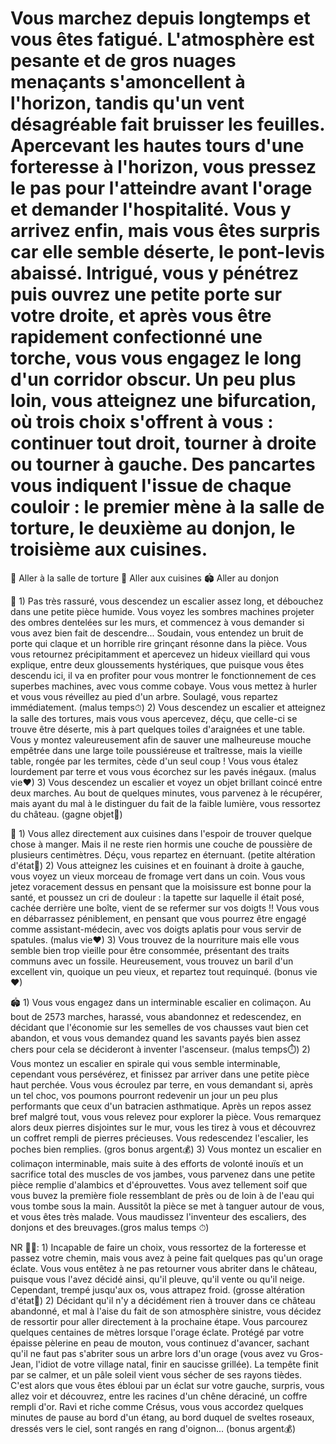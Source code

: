 # Vous marchez depuis longtemps et vous êtes fatigué. L'atmosphère est pesante et de gros nuages menaçants s'amoncellent à l'horizon, tandis qu'un vent désagréable fait bruisser les feuilles. Apercevant les hautes tours d'une forteresse à l'horizon, vous pressez le pas pour l'atteindre avant l'orage et demander l'hospitalité. Vous y arrivez enfin, mais vous êtes surpris car elle semble déserte, le pont-levis abaissé. Intrigué, vous y pénétrez puis ouvrez une petite porte sur votre droite, et après vous être rapidement confectionné une torche, vous vous engagez le long d'un corridor obscur. Un peu plus loin, vous atteignez une bifurcation, où trois choix s'offrent à vous : continuer tout droit, tourner à droite ou tourner à gauche. Des pancartes vous indiquent l'issue de chaque couloir : le premier mène à la salle de torture, le deuxième au donjon, le troisième aux cuisines.

🔦 Aller à la salle de torture
🧀 Aller aux cuisines
🏟 Aller au donjon

🔦 1) Pas très rassuré, vous descendez un escalier assez long, et débouchez dans une petite pièce humide. Vous voyez les sombres machines projeter des ombres dentelées sur les murs, et commencez à vous demander si vous avez bien fait de descendre... Soudain, vous entendez un bruit de porte qui claque et un horrible rire grinçant résonne dans la pièce. Vous vous retournez précipitamment et apercevez un hideux vieillard qui vous explique, entre deux gloussements hystériques, que puisque vous êtes descendu ici, il va en profiter pour vous montrer le fonctionnement de ces superbes machines, avec vous comme cobaye. Vous vous mettez à hurler et vous vous réveillez au pied d'un arbre. Soulagé, vous repartez immédiatement. (malus temps⏱)
2) Vous descendez un escalier et atteignez la salle des tortures, mais vous vous apercevez, déçu, que celle-ci se trouve être déserte, mis à part quelques toiles d'araignées et une table. Vous y montez valeureusement afin de sauver une malheureuse mouche empêtrée dans une large toile poussiéreuse et traîtresse, mais la vieille table, rongée par les termites, cède d'un seul coup ! Vous vous étalez lourdement par terre et vous vous écorchez sur les pavés inégaux. (malus vie❤)
3) Vous descendez un escalier et voyez un objet brillant coincé entre deux marches. Au bout de quelques minutes, vous parvenez à le récupérer, mais ayant du mal à le distinguer du fait de la faible lumière, vous ressortez du château. (gagne objet🛒)


🧀 1) Vous allez directement aux cuisines dans l'espoir de trouver quelque chose à manger. Mais il ne reste rien hormis une couche de poussière de plusieurs centimètres. Déçu, vous repartez en éternuant. (petite altération d'état🤧)
2) Vous atteignez les cuisines et en fouinant à droite à gauche, vous voyez un vieux morceau de fromage vert dans un coin. Vous vous jetez voracement dessus en pensant que la moisissure est bonne pour la santé, et poussez un cri de douleur : la tapette sur laquelle il était posé, cachée derrière une boîte, vient de se refermer sur vos doigts !! Vous vous en débarrassez péniblement, en pensant que vous pourrez être engagé comme assistant-médecin, avec vos doigts aplatis pour vous servir de spatules. (malus vie❤)
3) Vous trouvez de la nourriture mais elle vous semble bien trop vieille pour être consommée, présentant des traits communs avec un fossile. Heureusement, vous trouvez un baril d'un excellent vin, quoique un peu vieux, et repartez tout requinqué. (bonus vie❤)


🏟 1) Vous vous engagez dans un interminable escalier en colimaçon. Au bout de 2573 marches, harassé, vous abandonnez et redescendez, en décidant que l'économie sur les semelles de vos chausses vaut bien cet abandon, et vous vous demandez quand les savants payés bien assez chers pour cela se décideront à inventer l'ascenseur. (malus temps⏱)
2) Vous montez un escalier en spirale qui vous semble interminable, cependant vous persévérez, et finissez par arriver dans une petite pièce haut perchée. Vous vous écroulez par terre, en vous demandant si, après un tel choc, vos poumons pourront redevenir un jour un peu plus performants que ceux d'un batracien asthmatique. Après un repos assez bref malgré tout, vous vous relevez pour explorer la pièce. Vous remarquez alors deux pierres disjointes sur le mur, vous les tirez à vous et découvrez un coffret rempli de pierres précieuses. Vous redescendez l'escalier, les poches bien remplies. (gros bonus argent💰)
3) Vous montez un escalier en colimaçon interminable, mais suite à des efforts de volonté inouïs et un sacrifice total des muscles de vos jambes, vous parvenez dans une petite pièce remplie d'alambics et d'éprouvettes. Vous avez tellement soif que vous buvez la première fiole ressemblant de près ou de loin à de l'eau qui vous tombe sous la main. Aussitôt la pièce se met à tanguer autour de vous, et vous êtes très malade. Vous maudissez l'inventeur des escaliers, des donjons et des breuvages.(gros malus temps ⏱)


NR 🚶‍♂️: 1) Incapable de faire un choix, vous ressortez de la forteresse et passez votre chemin, mais vous avez à peine fait quelques pas qu'un orage éclate. Vous vous entêtez à ne pas retourner vous abriter dans le château, puisque vous l'avez décidé ainsi, qu'il pleuve, qu'il vente ou qu'il neige. Cependant, trempé jusqu'aux os, vous attrapez froid. (grosse altération d'état🥶)
2) Décidant qu'il n'y a décidément rien à trouver dans ce château abandonné, et mal à l'aise du fait de son atmosphère sinistre, vous décidez de ressortir pour aller directement à la prochaine étape. Vous parcourez quelques centaines de mètres lorsque l'orage éclate. Protégé par votre épaisse pèlerine en peau de mouton, vous continuez d'avancer, sachant qu'il ne faut pas s'abriter sous un arbre lors d'un orage (vous avez vu Gros-Jean, l'idiot de votre village natal, finir en saucisse grillée). La tempête finit par se calmer, et un pâle soleil vient vous sécher de ses rayons tièdes. C'est alors que vous êtes ébloui par un éclat sur votre gauche, surpris, vous allez voir et découvrez, entre les racines d'un chêne déraciné, un coffre rempli d'or. Ravi et riche comme Crésus, vous vous accordez quelques minutes de pause au bord d'un étang, au bord duquel de sveltes roseaux, dressés vers le ciel, sont rangés en rang d'oignon... (bonus argent💰)
